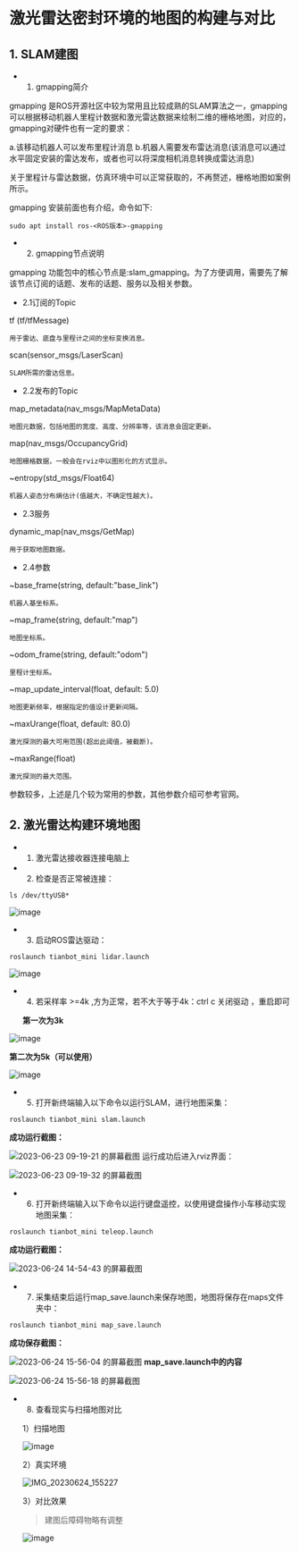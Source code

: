 # 激光雷达密封环境的地图的构建与对比

## 1. SLAM建图
- 1. gmapping简介

gmapping 是ROS开源社区中较为常用且比较成熟的SLAM算法之一，gmapping可以根据移动机器人里程计数据和激光雷达数据来绘制二维的栅格地图，对应的，gmapping对硬件也有一定的要求：

a.该移动机器人可以发布里程计消息
b.机器人需要发布雷达消息(该消息可以通过水平固定安装的雷达发布，或者也可以将深度相机消息转换成雷达消息)

关于里程计与雷达数据，仿真环境中可以正常获取的，不再赘述，栅格地图如案例所示。

gmapping 安装前面也有介绍，命令如下:
```
sudo apt install ros-<ROS版本>-gmapping
```

- 2. gmapping节点说明
     
gmapping 功能包中的核心节点是:slam_gmapping。为了方便调用，需要先了解该节点订阅的话题、发布的话题、服务以及相关参数。

- 2.1订阅的Topic
  
tf (tf/tfMessage)

    用于雷达、底盘与里程计之间的坐标变换消息。
  
scan(sensor_msgs/LaserScan)

    SLAM所需的雷达信息。
    
- 2.2发布的Topic
  
map_metadata(nav_msgs/MapMetaData)

    地图元数据，包括地图的宽度、高度、分辨率等，该消息会固定更新。
    
map(nav_msgs/OccupancyGrid)

    地图栅格数据，一般会在rviz中以图形化的方式显示。
    
~entropy(std_msgs/Float64)

    机器人姿态分布熵估计(值越大，不确定性越大)。
    
- 2.3服务
  
dynamic_map(nav_msgs/GetMap)

    用于获取地图数据。
    
- 2.4参数

~base_frame(string, default:"base_link")

    机器人基坐标系。
  
~map_frame(string, default:"map")

    地图坐标系。
    
~odom_frame(string, default:"odom")

    里程计坐标系。
    
~map_update_interval(float, default: 5.0)

    地图更新频率，根据指定的值设计更新间隔。
    
~maxUrange(float, default: 80.0)

    激光探测的最大可用范围(超出此阈值，被截断)。
    
~maxRange(float)

    激光探测的最大范围。
    
参数较多，上述是几个较为常用的参数，其他参数介绍可参考官网。

## 2. 激光雷达构建环境地图
- 1. 激光雷达接收器连接电脑上
  


- 2. 检查是否正常被连接：
```
ls /dev/ttyUSB*
```
![image](https://github.com/cztianchao/robot-ws/assets/41623939/fc576ab6-aa23-4240-b9bc-4403407e0db4)

- 3. 启动ROS雷达驱动：
```
roslaunch tianbot_mini lidar.launch
```
![image](https://github.com/cztianchao/robot-ws/assets/41623939/19dcadf6-ab7c-4735-aeee-2a858107faf0)



- 4. 若采样率 >=4k ,方为正常，若不大于等于4k：ctrl c 关闭驱动 ，重启即可
  
  **第一次为3k**
  
![image](https://github.com/cztianchao/robot-ws/assets/41623939/5a3455f7-ba60-4e17-ae65-8427708990e3)

  **第二次为5k（可以使用）**
  
![image](https://github.com/cztianchao/robot-ws/assets/41623939/8ae2e356-b6db-4aac-8b88-2fc75e1dcace)


- 5. 打开新终端输入以下命令以运行SLAM，进行地图采集：
```
roslaunch tianbot_mini slam.launch
```
**成功运行截图：**

![2023-06-23 09-19-21 的屏幕截图](https://github.com/MingkaiSheng/robot-ws/assets/41623939/8318b871-fb6b-4633-bb67-746a9ec4b76a)
运行成功后进入rviz界面：

![2023-06-23 09-19-32 的屏幕截图](https://github.com/MingkaiSheng/robot-ws/assets/41623939/092e95dc-b36c-4a84-86a9-8c3e43b40772)


- 6. 打开新终端输入以下命令以运行键盘遥控，以使用键盘操作小车移动实现地图采集：

```
roslaunch tianbot_mini teleop.launch
```

**成功运行截图：**

![2023-06-24 14-54-43 的屏幕截图](https://github.com/MingkaiSheng/robot-ws/assets/41623939/ff69cbab-53b4-4196-a656-66f8340dc705)

- 7. 采集结束后运行map_save.launch来保存地图，地图将保存在maps文件夹中：
```
roslaunch tianbot_mini map_save.launch
```
**成功保存截图：**

![2023-06-24 15-56-04 的屏幕截图](https://github.com/cztianchao/robot-ws/assets/41623939/ac868122-cf09-4879-bc79-bb237cb141fa)
**map_save.launch中的内容**

![2023-06-24 15-56-18 的屏幕截图](https://github.com/cztianchao/robot-ws/assets/41623939/36202a1e-f8f4-403f-8eea-317404196fcc)


- 8. 查看现实与扫描地图对比

  1）扫描地图
  
   ![image](https://github.com/cztianchao/robot-ws/assets/41623939/dd7c7ca8-844c-42bd-988a-1a2cec82e3d4)

  
  2）真实环境

  ![IMG_20230624_155227](https://github.com/cztianchao/robot-ws/assets/41623939/5e5201e9-d1f1-44d7-ad30-8abeafac76a9)


  3）对比效果

  > 建图后障碍物略有调整
  
  ![image](https://github.com/cztianchao/robot-ws/assets/41623939/afebd735-39d1-4c36-9866-1aa8957f7ed5)

